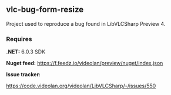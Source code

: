 ## vlc-bug-form-resize

Project used to reproduce a bug found in LibVLCSharp Preview 4.

### Requires

**.NET:** 6.0.3 SDK

**Nuget feed:** https://f.feedz.io/videolan/preview/nuget/index.json

**Issue tracker:**

https://code.videolan.org/videolan/LibVLCSharp/-/issues/550
